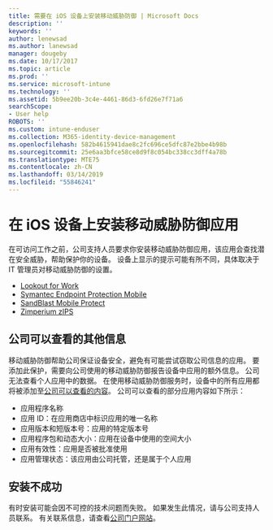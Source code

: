 ```yaml
---
title: 需要在 iOS 设备上安装移动威胁防御 | Microsoft Docs
description: ''
keywords: ''
author: lenewsad
ms.author: lanewsad
manager: dougeby
ms.date: 10/17/2017
ms.topic: article
ms.prod: ''
ms.service: microsoft-intune
ms.technology: ''
ms.assetid: 5b9ee20b-3c4e-4461-86d3-6fd26e7f71a6
searchScope:
- User help
ROBOTS: ''
ms.custom: intune-enduser
ms.collection: M365-identity-device-management
ms.openlocfilehash: 582b4615941dae8c2fc696ce5dfc87e2bbe4b98b
ms.sourcegitcommit: 25e6aa3bfce58ce8d9f8c054bc338cc3dff4a78b
ms.translationtype: MTE75
ms.contentlocale: zh-CN
ms.lasthandoff: 03/14/2019
ms.locfileid: "55846241"
---
```

# <a name="install-mobile-threat-defense-on-your-ios-device"></a>在 iOS 设备上安装移动威胁防御应用


在可访问工作之前，公司支持人员要求你安装移动威胁防御应用，该应用会查找潜在安全威胁，帮助保护你的设备。 设备上显示的提示可能有所不同，具体取决于 IT 管理员对移动威胁防御的设置。


* [Lookout for Work](you-are-prompted-to-install-lookout-for-work-ios.md)
* [Symantec Endpoint Protection Mobile](you-are-prompted-to-install-skycure-ios.md)
* [SandBlast Mobile Protect](you-are-prompted-to-install-sandblast-ios.md)
* [Zimperium zIPS](you-are-prompted-to-install-zips-ios.md)

## <a name="additional-information-your-company-can-see"></a>公司可以查看的其他信息

移动威胁防御帮助公司保证设备安全，避免有可能尝试窃取公司信息的应用。 要添加此保护，需要向公司使用的移动威胁防御报告设备中应用的额外信息。 公司无法查看个人应用中的数据。 在使用移动威胁防御服务时，设备中的所有应用都将被添加至[公司可以查看的内容](what-info-can-your-company-see-when-you-enroll-your-device-in-intune.md)。 公司可以查看的部分应用内容如下所示：

*   应用程序名称
* 应用 ID：在应用商店中标识应用的唯一名称
*   应用版本和短版本号：应用的特定版本号
* 应用程序包和动态大小：应用在设备中使用的空间大小
* 应用有效性：应用是否被批准使用
*   应用管理状态：该应用由公司托管，还是属于个人应用

## <a name="if-the-installation-doesnt-work"></a>安装不成功

有时安装可能会因不可控的技术问题而失败。 如果发生此情况，请与公司支持人员联系。 有关联系信息，请查看[公司门户网站](https://go.microsoft.com/fwlink/?linkid=2010980)。
